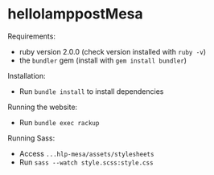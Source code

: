 # hellolamppostMesa

Requirements:

* ruby version 2.0.0 (check version installed with `ruby -v`)
* the `bundler` gem (install with `gem install bundler`)

Installation:

* Run `bundle install` to install dependencies

Running the website:

* Run `bundle exec rackup`

Running Sass:

* Access `...hlp-mesa/assets/stylesheets`
* Run `sass --watch style.scss:style.css`